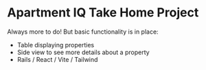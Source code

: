 # Apartment IQ Take Home Project

Always more to do! But basic functionality is in place:

- Table displaying properties
- Side view to see more details about a property
- Rails / React / Vite / Tailwind